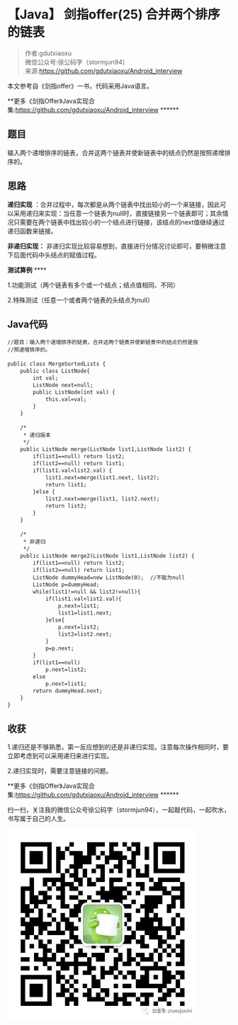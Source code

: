 # 【Java】 剑指offer(25) 合并两个排序的链表  
  
> 作者:gdutxiaoxu<br/> 微信公众号:徐公码字（stormjun94）<br/>来源:https://github.com/gdutxiaoxu/Android_interview

本文参考自《剑指offer》一书，代码采用Java语言。

**更多《剑指Offer》Java实现合集:https://github.com/gdutxiaoxu/Android_interview ******

## 题目

输入两个递增排序的链表，合并这两个链表并使新链表中的结点仍然是按照递增排序的。

## 思路

**递归实现**
：合并过程中，每次都是从两个链表中找出较小的一个来链接，因此可以采用递归来实现：当任意一个链表为null时，直接链接另一个链表即可；其余情况只需要在两个链表中找出较小的一个结点进行链接，该结点的next值继续通过递归函数来链接。

**非递归实现：** 非递归实现比较容易想到，直接进行分情况讨论即可，要稍微注意下后面代码中头结点的赋值过程。

**测试算例** ****

1.功能测试（两个链表有多个或一个结点；结点值相同、不同）

2.特殊测试（任意一个或者两个链表的头结点为null）

## **Java代码**

    
    
    //题目：输入两个递增排序的链表，合并这两个链表并使新链表中的结点仍然是按
    //照递增排序的。
    
    public class MergeSortedLists {
    	public class ListNode{
    		int val;
    		ListNode next=null;
    		public ListNode(int val) {
    			this.val=val;
    		}		
    	}
        
    	/*
    	 * 递归版本
    	 */
        public ListNode merge(ListNode list1,ListNode list2) {
        	if(list1==null)	return list2;
        	if(list2==null)	return list1;
        	if(list1.val<list2.val) {
        		list1.next=merge(list1.next, list2);
        		return list1;
        	}else {
        		list2.next=merge(list1, list2.next);
        		return list2;
        	}
        }
        
        /*
         * 非递归
         */
        public ListNode merge2(ListNode list1,ListNode list2) {
        	if(list1==null)	return list2;
        	if(list2==null)	return list1;
        	ListNode dummyHead=new ListNode(0);  //不能为null
        	ListNode p=dummyHead;
        	while(list1!=null && list2!=null){
                if(list1.val<list2.val){
                    p.next=list1;
                    list1=list1.next;
                }else{
                    p.next=list2;
                    list2=list2.next;
                }
                p=p.next;
            }
        	if(list1==null)
        		p.next=list2;
        	else
        		p.next=list1;
        	return dummyHead.next;
        }
    }
    

## **收获**

1.递归还是不够熟悉，第一反应想到的还是非递归实现。注意每次操作相同时，要立即考虑到可以采用递归来进行实现。

2.递归实现时，需要注意链接的问题。

**更多《剑指Offer》Java实现合集:https://github.com/gdutxiaoxu/Android_interview ******

扫一扫，关注我的微信公众号徐公码字（stormjun94），一起敲代码，一起吹水，书写属于自己的人生。

![](https://raw.githubusercontent.com/gdutxiaoxu/blog_pic/master/offer/20200722234908.png)